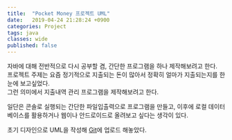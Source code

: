 ```yaml
---
title:  "Pocket Money 프로젝트 UML"
date:   2019-04-24 21:28:24 +0900
categories: Project
tags: java
classes: wide
published: false
---
```


자바에 대해 전반적으로 다시 공부할 겸, 간단한 프로그램을 하나 제작해보려고 한다.  
프로젝트 주제는 요즘 정기적으로 지출되는 돈이 많아서 정확히 얼마가 지출되는지를 한눈에 보고싶었다.  
그런 의미에서 지출내역 관리 프로그램을 제작해보려고 한다.  
  
일단은 콘솔로 실행되는 간단한 파일입출력으로 프로그램을 만들고, 이후에 로컬 데이터베이스를 활용하거나 웹이나 안드로이드로 올려보고 싶다는 생각이 있다.  
  
초기 디자인으로 UML을 작성해 [Git](https://github.com/2ssue/Pocket_Money)에 업로드 해놓았다.  